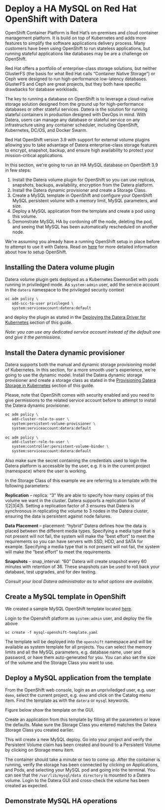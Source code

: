 # Deploy a HA MySQL on Red Hat OpenShift with Datera
OpenShift Container Platform is Red Hat’s on-premises and cloud container management platform. It is build on top of Kubernetes and adds more features to simplify the software applications delivery process. Many customers have been using OpenShift to run stateless applications, but running stateful applications like databases may be are a challenge on OpenShift. 

Red Hat offers a portfolio of enterprise-class storage solutions, but neither GlusterFS (the basis for what Red Hat calls “Container Native Storage”) or Ceph were designed to run high-performance low-latency databases. GlusterFS and Ceph are great projects, but they both have specific drawbacks for database workloads.

The key to running a database on OpenShift is to leverage a cloud-native storage solution designed from the ground up for high-performance databases or other stateful services. Datera is the solution for running stateful containers in production designed with DevOps in mind. With Datera, users can manage any database or stateful service on any infrastructure using any container scheduler, including OpenShift, Kubernetes, DC/OS, and Docker Swarm.

Red Hat OpenShift version 3.9 with support for external volume plugins allowing you to take advantage of Datera enterprise-class storage features to encrypt, snapshot, backup, and ensure high availability to protect your mission-critical applications.

In this section, we're going to run an HA MySQL database on OpenShift 3.9 in few steps:

  1. Install the Datera volume plugin for OpenShift so you can use replicas, snapshots, backups, availability, encryption from the Datera platform.
  2. Install the Datera dynamic provisioner and create a Storage Class.
  3. Create a MySQL template in OpenShift and configure your OpenShift MySQL persistent volume with a memory limit, MySQL parameters, and size.
  4. Deploy a MySQL application from the template and create a pod using this volume.
  5. Demonstrate MySQL HA by cordoning off the node, deleting the pod, and seeing that MySQL has been automatically rescheduled on another node.

We're assuming you already have a running OpenShift setup in place before to attempt to use it with Datera. Read on [here](https://docs.openshift.com/) for more detailed information about how to setup OpenShift.

## Installing the Datera volume plugin
Datera volume plugin gets deployed as a Kubernetes DaemonSet with pods running in priviledged mode. As ``system:admin`` user, add the service account in the ``datera`` namespace to the privileged security context

```bash
oc adm policy \
   add-scc-to-user privileged \
   system:serviceaccount:datera:default
```

and deploy the plugin as stated in the [Deploying the Datera Driver for Kubernetes](./deploying.md) section of this guide.

*Note: you can use any dedicated service account instead of the default one and give it the permissions.*

## Install the Datera dynamic provisioner
Datera supports both the manual and dynamic storage provisioning model of Kubernetes. In this section, for a more smooth user's experience, we're going to use the dynamic model. Install the Datera dynamic storage provisioner and create a storage class as stated in the [Provisioning Datera Storage in Kubernetes](./provisioning.md) section of this guide.

Please, note that OpenShift comes with security enabled and you need to give permissions to the related service account before to attempt to install the Datera dynamic provisioner.

```bash
oc adm policy \
   add-cluster-role-to-user \
   system:persistent-volume-provisioner \
   system:serviceaccount:datera:default
   
oc adm policy \
   add-cluster-role-to-user \
   system:controller:persistent-volume-binder \
   system:serviceaccount:datera:default
```

Also make sure the secret containing the credentials used to login the Datera platform is accessible by the user, e.g. it is in the current project (namespace) where the user is working.

In the Storage Class of this example we are referring to a template with the following parameters:

**Replication** – replica:  “3”
We are able to specify how many copies of this volume we want in the cluster. Datera supports a replication factor of 1|2|3|4|5.  Setting a replication factor of 3 ensures that Datera is synchronous in replicating the volume to 3 nodes in the Datera cluster, ensuring the data is persistent against node failures.

**Data Placement** – placement:  “hybrid”
Datera defines how the data is placed between the different media types. Specifying a media type that is not present will not fail, the system will make the “best effort” to meet the requirements so you can have servers with SSD, HDD, and SATA for example. Specifying a media type that is not present will not fail, the system will make the “best effort” to meet the requirements.

**Snapshots** – snap_interval:  “60”
Datera will create snapshot every 60 minutes with retention of 36. These snapshots can be used to roll back your database, test upgrades, and for dev testing.

*Consult your local Datera administrator as to what options are available.* 

## Create a MySQL template in OpenShift
We created a sample MySQL OpenShift template located [here](./examples/mysql-openshift-template.yaml).

Login to the Openshift platform as ``system:admin`` user, and deploy the file above

    oc create -f mysql-openshift-template.yaml

The template will be deployed into the ``openshift`` namespace and will be available as system template for all projects. You can select the memory limits and all the MySQL parameters, e.g. database name, user and password, or have them auto-generated for you. You can also set the size of the volume and the Storage Class you want to use.

## Deploy a MySQL application from the template
From the OpenShift web console, login as an unpriviledged user, e.g. user ``demo``, select the current project, e.g. ``demo`` and click on the Catalog menu item. Find the template as with the ``datera`` or ``mysql`` keywords.

Figure below show the template on the GUI.

Create an application from this template by filling all the parameters or leave the defaults. Make sure the Storage Class you entered matches the Datera Storage Class you created earlier.

This will create a new MySQL deploy. Go into your project and verify the Persistent Volume claim has been created and bound to a Persistent Volume by clicking on Storage menu item.

The container should take a minute or two to come up. After the container is running, verify the storage has been connected by clicking on Applications, and Pods, and selecting your MySQL pod and going into the terminal. You can see that the ``/var/lib/mysql/data directory`` is mounted to a Datera volume. Login to the Datera GUI and cross-check the volume has been created as expected.




## Demonstrate MySQL HA operations

